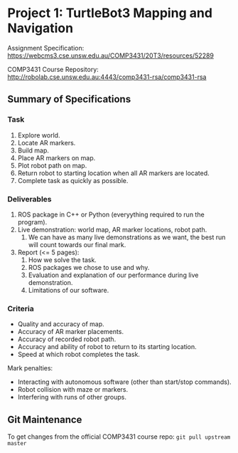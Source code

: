 # Project 1: TurtleBot3 Mapping and Navigation

Assignment Specification:\
https://webcms3.cse.unsw.edu.au/COMP3431/20T3/resources/52289

COMP3431 Course Repository:\
http://robolab.cse.unsw.edu.au:4443/comp3431-rsa/comp3431-rsa

## Summary of Specifications

### Task

1. Explore world.
2. Locate AR markers.
3. Build map.
4. Place AR markers on map.
5. Plot robot path on map.
6. Return robot to starting location when all AR markers are located.
7. Complete task as quickly as possible.

### Deliverables

1. ROS package in C++ or Python (everyything required to run the program).
2. Live demonstration: world map, AR marker locations, robot path.
    1. We can have as many live demonstrations as we want, the best run will count towards our final mark.
3. Report (<= 5 pages):
    1. How we solve the task.
    2. ROS packages we chose to use and why.
    3. Evaluation and explanation of our performance during live demonstration.
    4. Limitations of our software.

### Criteria

- Quality and accuracy of map.
- Accuracy of AR marker placements.
- Accuracy of recorded robot path.
- Accuracy and ability of robot to return to its starting location.
- Speed at which robot completes the task.

Mark penalties:
- Interacting with autonomous software (other than start/stop commands).
- Robot collision with maze or markers.
- Interfering with runs of other groups.

## Git Maintenance

To get changes from the official COMP3431 course repo: `git pull upstream master`
